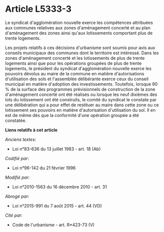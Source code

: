 # Article L5333-3

Le syndicat d'agglomération nouvelle exerce les compétences attribuées aux communes relatives aux zones d'aménagement
concerté et au plan d'aménagement des zones ainsi qu'aux lotissements comportant plus de trente logements.

Les projets relatifs à ces décisions d'urbanisme sont soumis pour avis aux conseils municipaux des communes dont le
territoire est intéressé. Dans les zones d'aménagement concerté et les lotissements de plus de trente logements ainsi que
pour les opérations groupées de plus de trente logements, le président du syndicat d'agglomération nouvelle exerce les
pouvoirs dévolus au maire de la commune en matière d'autorisations d'utilisation des sols et l'assemblée délibérante exerce
ceux du conseil municipal en matière d'adoption des investissements. Toutefois, lorsque 90 % de la surface des programmes
prévisionnels de construction de la zone d'aménagement concerté ont été réalisés ou lorsque les neuf dixièmes des lots du
lotissement ont été construits, le comité du syndicat le constate par une délibération qui a pour effet de restituer au maire
dans cette zone ou ce lotissement ses pouvoirs en matière d'autorisation d'utilisation du sol. Il en est de même dès que la
conformité d'une opération groupée a été constatée.

**Liens relatifs à cet article**

_Anciens textes_:

  - Loi n°83-636 du 13 juillet 1983 - art. 18 (Ab)

_Codifié par_:

  - Loi n°96-142 du 21 février 1996

_Modifié par_:

  - Loi n°2010-1563 du 16 décembre 2010 - art. 31

_Abrogé par_:

  - Loi n°2015-991 du 7 août 2015 - art. 44 (VD)

_Cité par_:

  - Code de l'urbanisme - art. R*423-73 (V)
